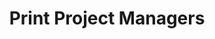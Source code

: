 ---
layout: post
title: Print Project Managers
image: /images/portfolio/print-project-managers.jpg
---